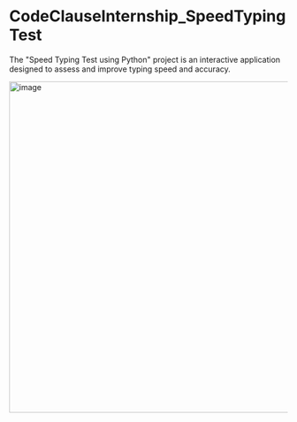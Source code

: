 # CodeClauseInternship_SpeedTypingTest
The "Speed Typing Test using Python" project is an interactive application designed to assess and improve typing speed and accuracy.

<img width="599" alt="image" src="https://github.com/Meghana-204/CodeClauseInternship_SpeedTypingTest/assets/121662138/e3e11bf6-f7bd-474a-8a25-022ebd1b6e92">
